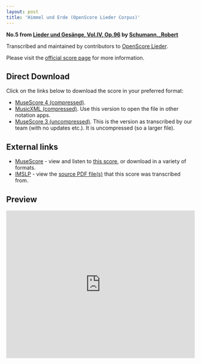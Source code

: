 ```yaml
---
layout: post
title: 'Himmel und Erde (OpenScore Lieder Corpus)'
---
```


__No.5 from [Lieder und Gesänge, Vol.IV, Op.96](https://fourscoreandmore.org/openscore/lieder/Schumann%2C_Robert/Lieder_und_Ges%C3%A4nge%2C_Vol.IV%2C_Op.96/) by [Schumann,_Robert](https://fourscoreandmore.org/openscore/lieder/Schumann%2C_Robert)__

Transcribed and maintained by contributors to [OpenScore Lieder].

Please visit the [official score page] for more information.

[official score page]: https://musescore.com/openscore-lieder-corpus/scores/6985082
[OpenScore Lieder]: https://musescore.com/openscore-lieder-corpus

## Direct Download

Click on the links below to download the score in your preferred format:
- [MuseScore 4 (compressed)](https://fourscoreandmore.org/openscore/lieder/Schumann%2C_Robert/Lieder_und_Ges%C3%A4nge%2C_Vol.IV%2C_Op.96/5_Himmel_und_Erde.mscz).
- [MusicXML (compressed)](https://fourscoreandmore.org/openscore/lieder/Schumann%2C_Robert/Lieder_und_Ges%C3%A4nge%2C_Vol.IV%2C_Op.96/5_Himmel_und_Erde.mxl). Use this version to open the file in other notation apps.
- [MuseScore 3 (uncompressed)](https://raw.githubusercontent.com/OpenScore/Lieder/refs/heads/main/scores/Schumann%2C_Robert/Lieder_und_Ges%C3%A4nge%2C_Vol.IV%2C_Op.96/5_Himmel_und_Erde/lc6985082.mscx). This is the version as transcribed by our team (with no updates etc.). It is uncompressed (so a larger file).

## External links

- [MuseScore] - view and listen to [this score][MuseScore], or download in a variety of formats.
- [IMSLP] - view the [source PDF file(s)][IMSLP] that this score was transcribed from.

[MuseScore]: https://musescore.com/score/6985082
[IMSLP]: https://imslp.org/wiki/Special:ReverseLookup/271883

## Preview

<iframe width="100%" height="394" src="https://musescore.com/openscore-lieder-corpus/scores/6985082/embed" frameborder="0" allowfullscreen allow="autoplay; fullscreen"></iframe>
